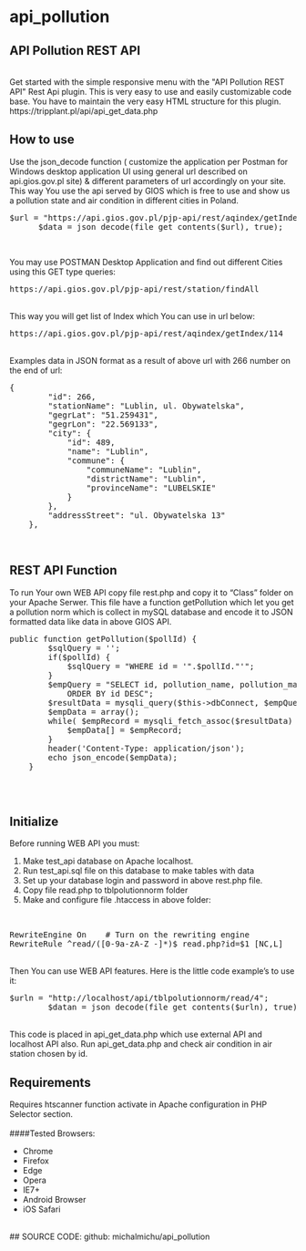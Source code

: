 # api_pollution
## API Pollution REST API
<br>
Get started with the simple responsive menu with the "API Pollution REST API" Rest Api plugin. This is very easy to use and easily customizable code base. You have to maintain the very easy HTML structure for this plugin.
<br>
https://tripplant.pl/api/api_get_data.php

## How to use<br>
Use the json_decode function ( customize the application per Postman for Windows desktop application UI using general url described on api.gios.gov.pl site) & different parameters of url accordingly on your site. This way You use the api served by GIOS which is free to use and show us a pollution state and air condition in different cities in Poland.
<br>
<pre>
$url = "https://api.gios.gov.pl/pjp-api/rest/aqindex/getIndex/266";
      $data = json_decode(file_get_contents($url), true);
</pre>
<br>

You may use POSTMAN Desktop Application and find out different Cities using this GET type queries:
<br>
<pre>
https://api.gios.gov.pl/pjp-api/rest/station/findAll
</pre>
<br>
This way you will get list of Index which You can use in url below:
<br>
<pre>
https://api.gios.gov.pl/pjp-api/rest/aqindex/getIndex/114
</pre>
<br>
Examples data in JSON format as a result of above url with 266 number on the end of url:
<br>
<pre>
{
        "id": 266,
        "stationName": "Lublin, ul. Obywatelska",
        "gegrLat": "51.259431",
        "gegrLon": "22.569133",
        "city": {
            "id": 489,
            "name": "Lublin",
            "commune": {
                "communeName": "Lublin",
                "districtName": "Lublin",
                "provinceName": "LUBELSKIE"
            }
        },
        "addressStreet": "ul. Obywatelska 13"
    },
</pre>
<br>

## REST API Function

To run Your own WEB API copy file rest.php and copy it to “Class” folder on your Apache Serwer. This file have a function getPollution which let you get a pollution norm which is collect in mySQL database and encode it to JSON formatted data like data in above GIOS API.
<br>
<pre>
public function getPollution($pollId) {		
		$sqlQuery = '';
		if($pollId) {
			$sqlQuery = "WHERE id = '".$pollId."'";
		}	
		$empQuery = "SELECT id, pollution_name, pollution_max_index, pollution_acceptable FROM ".$this->polutionTable." $sqlQuery
			ORDER BY id DESC";	
		$resultData = mysqli_query($this->dbConnect, $empQuery);
		$empData = array();
		while( $empRecord = mysqli_fetch_assoc($resultData) ) {
			$empData[] = $empRecord;
		}
		header('Content-Type: application/json');
		echo json_encode($empData);	
	}
  </pre>
  
<br>

## Initialize

Before running WEB API you must:
1.	Make test_api database on Apache localhost.
2.	Run test_api.sql file on this database to make tables with data
3.	Set up your database login and password in above rest.php file.
4.	Copy file read.php to tblpolutionnorm folder
5.	Make and configure file .htaccess in above folder:
<br>
<pre>
RewriteEngine On    # Turn on the rewriting engine
RewriteRule ^read/([0-9a-zA-Z_-]*)$ read.php?id=$1 [NC,L]
</pre>
<br>
Then You can use WEB API features. Here is the little code example’s to use it:
<br>
<pre>
$urln = "http://localhost/api/tblpolutionnorm/read/4";
        $datan = json_decode(file_get_contents($urln), true);
</pre>
<br>
This code is placed in api_get_data.php which use external API and localhost API also.
Run api_get_data.php and check air condition in air station chosen by id.

## Requirements

Requires htscanner function activate in Apache configuration in PHP Selector section.
<br><br>
####Tested Browsers:
- Chrome
- Firefox
- Edge
- Opera
- IE7+
- Android Browser
- iOS Safari
<br>
## SOURCE CODE:
github:
michalmichu/api_pollution
